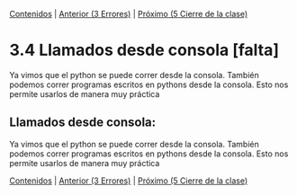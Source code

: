 [Contenidos](../Contenidos.md) \| [Anterior (3 Errores)](03_Bugs.md) \| [Próximo (5 Cierre de la clase)](05_Cierre.md)

# 3.4 Llamados desde consola [falta]

Ya vimos que el python se puede correr desde la consola. También podemos correr programas escritos en pythons desde la consola. Esto nos permite usarlos de manera muy práctica

## Llamados desde consola:

Ya vimos que el python se puede correr desde la consola. También podemos correr programas escritos en pythons desde la consola. Esto nos permite usarlos de manera muy práctica





[Contenidos](../Contenidos.md) \| [Anterior (3 Errores)](03_Bugs.md) \| [Próximo (5 Cierre de la clase)](05_Cierre.md)

